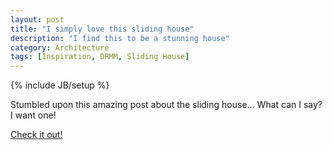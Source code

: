 ```yaml
---
layout: post
title: "I simply love this sliding house"
description: "I find this to be a stunning house"
category: Architecture
tags: [Inspiration, DRMM, Sliding House]
---
```

{% include JB/setup %}

Stumbled upon this amazing post about the sliding house... What can I say? I want one!

[Check it out!](http://inthralld.com/2012/05/stunning-sliding-house-by-drmm/ "Takes you to: http://inthralld.com/2012/05/stunning-sliding-house-by-drmm/")

<object width="560" height="315"><param name="movie" value="http://www.youtube.com/v/ZxmvRDTELy8?hl=da_DK&amp;version=3"></param><param name="allowFullScreen" value="true"></param><param name="allowscriptaccess" value="always"></param><embed src="http://www.youtube.com/v/ZxmvRDTELy8?hl=da_DK&amp;version=3" type="application/x-shockwave-flash" width="560" height="315" allowscriptaccess="always" allowfullscreen="true"></embed></object>
